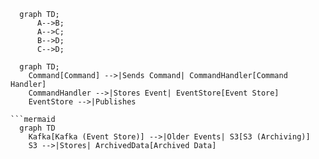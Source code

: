 ```mermaid
  graph TD;
      A-->B;
      A-->C;
      B-->D;
      C-->D;
```
```mermaid
  graph TD;
    Command[Command] -->|Sends Command| CommandHandler[Command Handler]
    CommandHandler -->|Stores Event| EventStore[Event Store]
    EventStore -->|Publishes 

```mermaid
  graph TD
    Kafka[Kafka (Event Store)] -->|Older Events| S3[S3 (Archiving)]
    S3 -->|Stores| ArchivedData[Archived Data]
```
